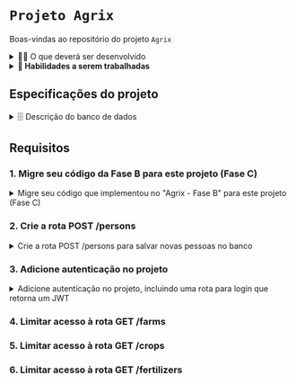 # `Projeto Agrix`

Boas-vindas ao repositório do projeto `Agrix`

<details>
  <summary>👨‍💻 O que deverá ser desenvolvido</summary><br />

Chegamos à Fase C do projeto Agrix! Agora que temos um projeto funcional, precisamos começar a nos preocupar com aspectos de segurança. Vamos lá!
</details>

<details>
  <summary><strong>📝 Habilidades a serem trabalhadas</strong></summary>

Neste projeto, verificamos se você é capaz de:

- Aplicar o conhecimento sobre Spring Security para adicionar autenticação ao projeto.
- Garantir que diferentes rotas atenda a regras específicas de autorização. 

</details>

## Especificações do projeto

<details>
<summary>🗄️ Descrição do banco de dados</summary><br>

O banco de dados continua com o diagrama como estava na Fase B:

![Modelo de tabelas](images/agrix-tabelas-fase-b.png)

Nesse modelos, temos as seguintes tabelas:
- `farm`: representa uma fazenda
- `crop`: representa uma plantação, e está em relacionamento `n:1` ("muitos para um") com a tabela `farm`
- `fertilizer`: esta nova tabela representa um fertilizante, e está em um relacionamento `n:n` ("muitos para muitos") com a tabela `crop`. Esse relacionamento é realizado através da tabela `crop_fertilizer`.

A diferença agora é que precisamos integrar o código para controle de pessoas ao restante da nossa aplicação.

Alguns elementos importantes a considerar sobre a implementação da camada de persistência e do banco de dados:
- Apesar do nome das tabelas e colunas (com seus tipos) não precisarem ser exatamente esses, os testes do projeto chamarão sua API usando requisições e esperam respostas baseados nesse modelo.
- Os testes do projeto não esperam um banco de dados específico. No entanto, sugerimos que você utilize o MySQL como banco de dados.
- Os testes do projeto utilizam um banco "mockado" em memória do tipo H2. Isso não deve afetar sua implementação, mas tome cuidado ao utilizar funcionalidades muito específicas de um determinado tipo de banco de dados e que não sejam compatíveis com os testes.
</details>

## Requisitos

### 1. Migre seu código da Fase B para este projeto (Fase C)

<details>
  <summary>Migre seu código que implementou no "Agrix - Fase B" para este projeto (Fase C)</summary><br />

Neste requisito, você deverá trazer todo o código que você implementou durante o "Agrix - Fase B" para este projeto (Agrix - Fase C).

Tome cuidado especial com:
 - `pom.xml`: o `pom.xml` inicial das Fase C não é igual ao `pom.xml` da Fase B, então você não pode simplesmente substituílo. Cuide para transferir apenas as dependências que você incluiu, sem alterar as outras configurações do projeto.
 
Durante os testes deste requisito, serão validadas as seguintes rotas:
 - GET `/farms`
 - GET `/crops`
 - GET `/fertilizers`

Você precisará trazer todo o código que você implementou na fase anterior para conseguir finalizar esta fase.

</details>

### 2. Crie a rota POST /persons

<details>
  <summary>Crie a rota POST /persons para salvar novas pessoas no banco</summary><br />

Neste requisito você vai criar uma rota para integrar a API com o código que foi adquirido e testado na fase anterior, localizado no pacote `com.betrybe.agrix.ebytr.staff`.

Se quiser, nesta fase você já pode refatorar o código desse pacote e mover ele para seguir a organização do restante da sua aplicação.

A definição da rota é:
- `/persons` (`POST`)
    - deve receber no corpo da requisição:
      - `username`
      - `password`
      - `roles` (conforme definido no enum `Role`, disponibilizado com o código)
    - deve criar a pessoa com os dados passados
    - deve responder com os campos `id`, `username` e `role` (mas não `password`)

</details>

### 3. Adicione autenticação no projeto

<details>
  <summary>Adicione autenticação no projeto, incluindo uma rota para login que retorna um JWT</summary><br />

Neste requisito você deverá configurar o Spring Security e implementar no seu projeto a autenticação por usuário e senha.

Você deverá:
1. Garantir acesso público (ou seja, desprotegido) aos endpoints:
    - POST `/persons` (criado acima, para permitir cadastro de novas pessoas)
    - POST `/auth/login` (será criado abaixo, para permitir login) 
2. Criar a rota POST `/auth/login`:
    - deve receber o `username` e `password` no corpo da requisição
    - deve validar os dados passados utilizando as pessoas que foram criadas pela rota `/persons`
    - caso os dados estejam incorretos, deve retornar status 403
    - caso os dados estejam corretos, deve retornar um campo `token` contendo um JWT gerado

</details>

### 4. Limitar acesso à rota GET /farms

### 5. Limitar acesso à rota GET /crops

### 6. Limitar acesso à rota GET /fertilizers

</details>
